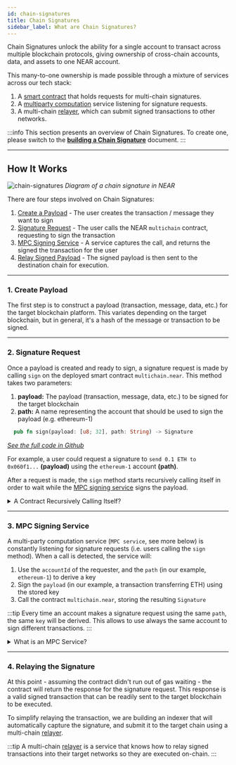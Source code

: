 ```yaml
---
id: chain-signatures
title: Chain Signatures
sidebar_label: What are Chain Signatures?
---
```


Chain Signatures unlock the ability for a single account to transact across multiple blockchain protocols, giving ownership of cross-chain accounts, data, and assets to one NEAR account.

This many-to-one ownership is made possible through a mixture of services across our tech stack:

1. A [smart contract](../basics/accounts/smartcontract.md) that holds requests for multi-chain signatures.
2. A [multiparty computation](https://www.zellic.io/blog/mpc-from-scratch/) service listening for signature requests.
3. A multi-chain [relayer](./relayers.md), which can submit signed transactions to other networks.

:::info
This section presents an overview of Chain Signatures. To create one, please switch to the [**building a Chain Signature**](../../8.abstraction/chain-signatures.md) document.
:::

***

## How It Works

![chain-signatures](/docs/assets/welcome-pages/chain-signatures-overview.png)
_Diagram of a chain signature in NEAR_

There are four steps involved on Chain Signatures:

1. [Create a Payload](#1-create-a-payload) - The user creates the transaction / message they want to sign
2. [Signature Request](#2-request-signature) - The user calls the NEAR `multichain` contract, requesting to sign the transaction
3. [MPC Signing Service](#3-sign-with-mpc) - A service captures the call, and returns the signed the transaction for the user
4. [Relay Signed Payload](#4-relaying-the-signature) - The signed payload is then sent to the destination chain for execution.

<hr class="subsection" />

### 1. Create Payload

The first step is to construct a payload (transaction, message, data, etc.) for the target blockchain platform. This variates depending on the target blockchain, but in general, it's a hash of the message or transaction to be signed.

<hr class="subsection" />

### 2. Signature Request

Once a payload is created and ready to sign, a signature request is made by calling `sign` on the deployed smart contract `multichain.near`. This method takes two parameters:

1. **payload:** The payload (transaction, message, data, etc.) to be signed for the target blockchain
2. **path:** A name representing the account that should be used to sign the payload (e.g. ethereum-1)

```rust
  pub fn sign(payload: [u8; 32], path: String) -> Signature
```

_[See the full code in Github](https://github.com/near/mpc-recovery/blob/bc85d66833ffa8537ec61d0b22cd5aa96fbe3197/contract/src/lib.rs#L263)_

For example, a user could request a signature to `send 0.1 ETH to 0x060f1...` **(payload)** using the `ethereum-1` account **(path)**.

After a request is made, the `sign` method starts recursively calling itself in order to wait while the [MPC signing service](#3-mpc-signing-service) signs the payload.

<details>
<summary> A Contract Recursively Calling Itself? </summary>

NEAR smart contracts are unable to halt execution and await the completion of a process. To solve this, one can make the contract call itself again and again checking on each iteration if the result is ready.

Note that each call will take one block, and thus result on \~1s of waiting. After some time the contract will either return a result - since somebody external provided it - or run out of GAS waiting.

</details>

<hr class="subsection" />

### 3. MPC Signing Service

A multi-party computation service (`MPC service`, see more below) is constantly listening for signature requests (i.e. users calling the `sign` method). When a call is detected, the service will:

1. Use the `accountId` of the requester, and the `path` (in our example, `ethereum-1`) to derive a key
2. Sign the `payload` (in our example, a transaction transferring ETH) using the stored key
3. Call the contract `multichain.near`, storing the resulting `Signature`

:::tip
Every time an account makes a signature request using the same `path`, the same `key` will be derived. This allows to use always the same account to sign different transactions.
:::

<details>
<summary> What is an MPC Service? </summary>

MPC (multi-party computation) allows independent actors to do shared computations on private information, without revealing secrets to each-other.

NEAR uses its own MPC service to safely sign transactions for other chains on behalf of the user. In practice, **no single node** on the MPC can **sign by itself** since they do **not hold the user's keys**. Instead, nodes create signature-shares which are aggregated through multiple rounds to jointly sign the payload.

Generally, MPC signing services work by sharing a master key, which needs to be re-created each time a node joins or leaves. NEAR's MPC service allows for nodes to safely join and leave, without needing to re-derive a master key.

If you want to learn more about how MPC works, we recommend to [**check this article**](https://www.zellic.io/blog/mpc-from-scratch/)

</details>

<hr class="subsection" />

### 4. Relaying the Signature

At this point - assuming the contract didn't run out of gas waiting - the contract will return the response for the signature request. This response is a valid signed transaction that can be readily sent to the target blockchain to be executed.

To simplify relaying the transaction, we are building an indexer that will automatically capture the signature, and submit it to the target chain using a multi-chain [relayer](relayers.md).

:::tip
A multi-chain [relayer](relayers.md) is a service that knows how to relay signed transactions into their target networks so they are executed on-chain.
:::

<!-- ### Workflow

- A NEAR account requests a payload to be signed by a deployed [MPC](#multi-party-computation-mpc) smart contract
  > This request is performed by calling `sign` and passing the payload (hash from a message or transaction)
- A key is derived from the MPC root key using `account_id` and derivation path. (this ensures that it will be the same key if the two parameters are the same)
- Once the client gets the signature, it can send the transaction to a relayer
  > In a future release, an indexing service will listen to all `sign` events from the MPC contract and will trigger a multi-chain relayer -->
